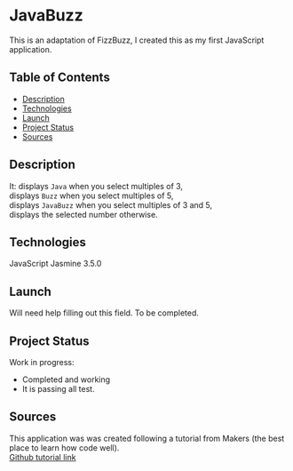 # JavaBuzz

This is an adaptation of FizzBuzz, I created this as my first JavaScript application.

## Table of Contents

* [Description](#description)
* [Technologies](#technologies)
* [Launch](#launch)
* [Project Status](#project-status)
* [Sources](#sources)

## Description

It: 
displays `Java` when you select multiples of 3,  
displays `Buzz` when you select multiples of 5,  
displays `JavaBuzz` when you select multiples of 3 and 5,  
displays the selected number otherwise.

## Technologies

JavaScript
Jasmine 3.5.0

## Launch

Will need help filling out this field. To be completed.

## Project Status

Work in progress:

* Completed and working
* It is passing all test.

## Sources

This application was was created following a tutorial from Makers (the best place to learn how code well).  
[Github tutorial link](https://github.com/makersacademy/course/blob/master/pills/javascript&JasminePill.md)